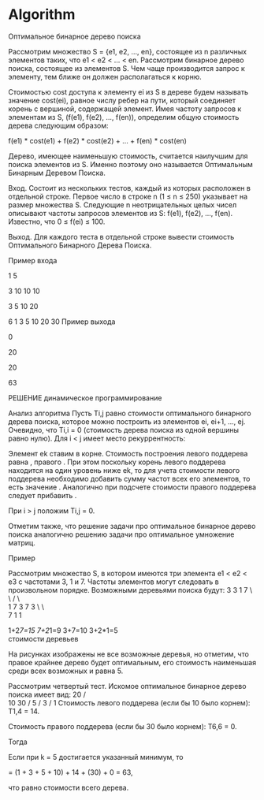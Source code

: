 # Algorithm
Оптимальное бинарное дерево поиска
 

Рассмотрим множество S = {e1, e2, …, en}, состоящее из n различных элементов таких, что e1 < e2 < … < en. Рассмотрим бинарное дерево поиска, состоящее из элементов S. Чем чаще производится запрос к элементу, тем ближе он должен располагаться к корню.

Стоимостью cost доступа к элементу ei из S в дереве будем называть значение cost(ei), равное числу ребер на пути, который соединяет корень с вершиной, содержащей элемент. Имея частоту запросов к элементам из  S, (f(e1), f(e2), ..., f(en)), определим общую стоимость дерева следующим образом:

f(e1) * cost(e1) + f(e2) * cost(e2) + … + f(en) * cost(en)

Дерево, имеющее наименьшую стоимость, считается наилучшим для поиска элементов из S. Именно поэтому оно называется Оптимальным Бинарным Деревом Поиска.

 

Вход. Состоит из нескольких тестов, каждый из которых расположен в отдельной строке. Первое число в строке n (1 ≤ n ≤ 250) указывает на размер множества S. Следующие n неотрицательных целых чисел описывают частоты запросов элементов из S: f(e1), f(e2), ..., f(en). Известно, что 0 ≤ f(ei) ≤ 100.

 

Выход. Для каждого теста в отдельной строке вывести стоимость Оптимального Бинарного Дерева Поиска.

 

Пример входа

1 5

3 10 10 10

3 5 10 20

6 1 3 5 10 20 30
Пример выхода

0

20

20

63

 

 

РЕШЕНИЕ
динамическое программирование

 

Анализ алгоритма
Пусть Ti,j равно стоимости оптимального бинарного дерева поиска, которое можно построить из элементов ei, ei+1, …, ej. Очевидно, что Ti,i = 0 (стоимость дерева поиска из одной вершины равно нулю). Для i < j имеет место рекуррентность:





 

Элемент ek ставим в корне. Стоимость построения левого поддерева равна , правого . При этом поскольку корень левого поддерева находится на один уровень ниже ek, то для учета стоимости левого поддерева необходимо добавить сумму частот всех его элементов, то есть значение . Аналогично при подсчете стоимости правого поддерева следует прибавить .

При i > j положим Ti,j = 0.

Отметим также, что решение задачи про оптимальное бинарное дерево поиска аналогично решению задачи про оптимальное умножение матриц.

 

Пример

Рассмотрим множество S, в котором имеются три элемента e1 < e2 < e3 с частотами 3, 1 и 7.  Частоты элементов могут следовать в произвольном порядке. Возможными деревьями поиска будут:
3                    3                   1                  7
  \                   \               /    \                 \
    1                  7             3      7                 3
     \                  \                                      \
       7                 1                                      1
       
 1+2*7=15            7+2*1=9          3+7=10               3+2*1=5    
стоимости деревьев

 

На рисунках изображены не все возможные деревья, но отметим, что правое крайнее дерево будет оптимальным, его стоимость наименьшая среди всех возможных и равна 5.

 

Рассмотрим четвертый тест. Искомое оптимальное бинарное дерево поиска имеет вид:
         20
        /  \
      10    30
     /
    5
   / 
  3
 /
1
Стоимость левого поддерева (если бы 10 было корнем): T1,4 = 14.

Стоимость правого поддерева (если бы 30 было корнем): T6,6 = 0.

Тогда



Если при k = 5 достигается указанный минимум, то

 = (1 + 3 + 5 + 10) + 14 + (30) + 0 = 63,

что равно стоимости всего дерева.
